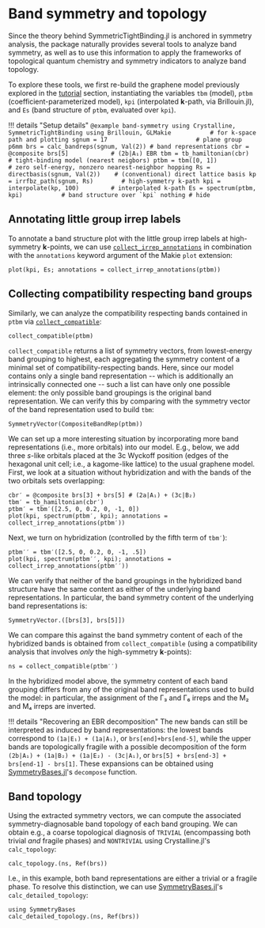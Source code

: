 # Band symmetry and topology

Since the theory behind SymmetricTightBinding.jl is anchored in symmetry analysis, the package naturally provides several tools to analyze band symmetry, as well as to use this information to apply the frameworks of topological quantum chemistry and symmetry indicators to analyze band topology.

To explore these tools, we first re-build the graphene model previously explored in the [tutorial](@ref) section, instantiating the variables `tbm` (model), `ptbm` (coefficient-parameterized model), `kpi` (interpolated **k**-path, via Brillouin.jl), and `Es` (band structure of `ptbm`, evaluated over `kpi`).

!!! details "Setup details"
    ```@example band-symmetry
    using Crystalline, SymmetricTightBinding
    using Brillouin, GLMakie           # for k-space path and plotting
    sgnum = 17                         # plane group p6mm
    brs = calc_bandreps(sgnum, Val(2)) # band representations
    cbr = @composite brs[5]            # (2b|A₁) EBR
    tbm = tb_hamiltonian(cbr)          # tight-binding model (nearest neigbors)
    ptbm = tbm([0, 1])                 # zero self-energy, nonzero nearest-neighbor hopping
    Rs = directbasis(sgnum, Val(2))    # (conventional) direct lattice basis
    kp = irrfbz_path(sgnum, Rs)        # high-symmetry k-path
    kpi = interpolate(kp, 100)         # interpolated k-path
    Es = spectrum(ptbm, kpi)           # band structure over `kpi`
    nothing # hide
    ```

## Annotating little group irrep labels
To annotate a band structure plot with the little group irrep labels at high-symmetry **k**-points, we can use [`collect_irrep_annotations`](@ref) in combination with the `annotations` keyword argument of the Makie `plot` extension:
```@example band-symmetry
plot(kpi, Es; annotations = collect_irrep_annotations(ptbm))
```

## Collecting compatibility respecting band groups
Similarly, we can analyze the compatibility respecting bands contained in `ptbm` via [`collect_compatible`](@ref):

```@example band-symmetry
collect_compatible(ptbm)
```

`collect_compatible` returns a list of symmetry vectors, from lowest-energy band grouping to highest, each aggregating the symmetry content of a minimal set of compatibility-respecting bands.
Here, since our model contains only a single band representation -- which is additionally an intrinsically connected one -- such a list can have only one possible element: the only possible band groupings is the original band representation. We can verify this by comparing with the symmetry vector of the band representation used to build `tbm`:
```@example band-symmetry
SymmetryVector(CompositeBandRep(ptbm))
```

We can set up a more interesting situation by incorporating more band representations (i.e., more orbitals) into our model. E.g., below, we add three *s*-like orbitals placed at the 3c Wyckoff position (edges of the hexagonal unit cell; i.e., a kagome-like lattice) to the usual graphene model. First, we look at a situation without hybridization and with the bands of the two orbitals sets overlapping:
```@example band-symmetry
cbr′ = @composite brs[3] + brs[5] # (2a|A₁) + (3c|B₂)
tbm′ = tb_hamiltonian(cbr′)
ptbm′ = tbm′([2.5, 0, 0.2, 0, -1, 0])
plot(kpi, spectrum(ptbm′, kpi); annotations = collect_irrep_annotations(ptbm′))
```

Next, we turn on hybridization (controlled by the fifth term of `tbm′`):
```@example band-symmetry
ptbm′′ = tbm′([2.5, 0, 0.2, 0, -1, .5])
plot(kpi, spectrum(ptbm′′, kpi); annotations = collect_irrep_annotations(ptbm′′))
```

We can verify that neither of the band groupings in the hybridized band structure have the same content as either of the underlying band representations. In particular, the band symmetry content of the underlying band representations is:
```@example band-symmetry
SymmetryVector.([brs[3], brs[5]])
```

We can compare this against the band symmetry content of each of the hybridized bands is obtained from `collect_compatible` (using a compatibility analysis that involves *only* the high-symmetry **k**-points):
```@repl band-symmetry
ns = collect_compatible(ptbm′′)
```

In the hybridized model above, the symmetry content of each band grouping differs from any of the original band representations used to build the model: in particular, the assignment of the Γ₃ and Γ₆ irreps and the M₂ and M₄ irreps are inverted.

!!! details "Recovering an EBR decomposition"
    The new bands can still be interpreted as induced by band representations: the lowest bands correspond to ``(1a|E₁) + (1a|A₁)``, or `brs[end]+brs[end-5]`, while the upper bands are topologically fragile with a possible decomposition of the form ``(2b|A₁) + (1a|B₂) + (1a|E₂) - (3c|A₁)``, or `brs[5] + brs[end-3] + brs[end-1] - brs[1]`.
    These expansions can be obtained using [SymmetryBases.jl](https://github.com/thchr/SymmetryBases.jl)'s `decompose` function.

## Band topology

Using the extracted symmetry vectors, we can compute the associated symmetry-diagnosable band topology of each band grouping. We can obtain e.g., a coarse topological diagnosis of `TRIVIAL` (encompassing both trivial _and_ fragile phases) and `NONTRIVIAL` using Crystalline.jl's `calc_topology`:
```@repl band-symmetry
calc_topology.(ns, Ref(brs))
```

I.e., in this example, both band representations are either a trivial or a fragile phase. To resolve this distinction, we can use [SymmetryBases.jl](https://github.com/thchr/SymmetryBases.jl)'s `calc_detailed_topology`:
```@repl band-symmetry
using SymmetryBases
calc_detailed_topology.(ns, Ref(brs))
```
